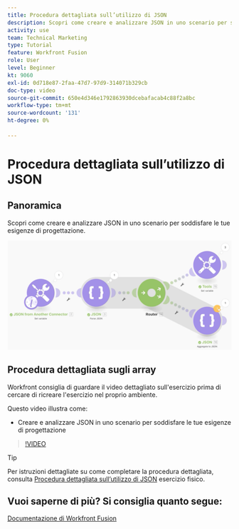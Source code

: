 ```yaml
---
title: Procedura dettagliata sull’utilizzo di JSON
description: Scopri come creare e analizzare JSON in uno scenario per supportare le tue esigenze di progettazione in [!DNL Adobe Workfront Fusion].
activity: use
team: Technical Marketing
type: Tutorial
feature: Workfront Fusion
role: User
level: Beginner
kt: 9060
exl-id: 0d718e87-2faa-47d7-97d9-314071b329cb
doc-type: video
source-git-commit: 650e4d346e1792863930dcebafacab4c88f2a8bc
workflow-type: tm+mt
source-wordcount: '131'
ht-degree: 0%

---
```


# Procedura dettagliata sull’utilizzo di JSON

## Panoramica

Scopri come creare e analizzare JSON in uno scenario per soddisfare le tue esigenze di progettazione.

![Immagine di uno scenario di fusione](assets/final-functional-bits-and-bobs-2.png)

## Procedura dettagliata sugli array

Workfront consiglia di guardare il video dettagliato sull&#39;esercizio prima di cercare di ricreare l&#39;esercizio nel proprio ambiente.

Questo video illustra come:

* Creare e analizzare JSON in uno scenario per soddisfare le tue esigenze di progettazione

>[!VIDEO](https://video.tv.adobe.com/v/335301/?quality=12&learn=on)

>[!TIP]
>
>Per istruzioni dettagliate su come completare la procedura dettagliata, consulta [Procedura dettagliata sull’utilizzo di JSON](https://experienceleague.adobe.com/docs/workfront-learn/tutorials-workfront/fusion/exercises/working-with-json.html?lang=en) esercizio fisico.


## Vuoi saperne di più? Si consiglia quanto segue:

[Documentazione di Workfront Fusion](https://experienceleague.adobe.com/docs/workfront/using/adobe-workfront-fusion/workfront-fusion-2.html?lang=en)
